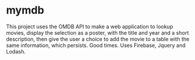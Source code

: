 # mymdb
This project uses the OMDB API to make a web application to lookup movies, display the selection as a poster, with the title and year and a short description, then give the user a choice to add the movie to a table with the same information, which persists. Good times. Uses Firebase, Jquery and Lodash.
